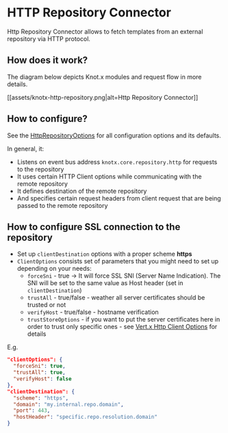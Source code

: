 # HTTP Repository Connector

Http Repository Connector allows to fetch templates from an external repository via HTTP protocol. 

## How does it work?
The diagram below depicts Knot.x modules and request flow in more details.

[[assets/knotx-http-repository.png|alt=Http Repository Connector]]

## How to configure?
See the [HttpRepositoryOptions](https://github.com/Cognifide/knotx/blob/master/documentation/src/main/cheatsheet/cheatsheets.adoc#httprepositoryoptions) for all configuration options and its defaults.

In general, it:
- Listens on event bus address `knotx.core.repository.http` for requests to the repository
- It uses certain HTTP Client options while communicating with the remote repository
- It defines destination of the remote repository
- And specifies certain request headers from client request that are being passed to the remote repository

## How to configure SSL connection to the repository
- Set up `clientDestination` options with a proper scheme **https**
- `ClientOptions` consists set of parameters that you might need to set up depending on your needs:
  - `forceSni` - true -> It will force SSL SNI (Server Name Indication). The SNI will be set to the same value as Host header (set in `clientDestination`)
  - `trustAll` - true/false - weather all server certificates should be trusted or not
  - `verifyHost` - true/false - hostname verification
  - `trustStoreOptions` - if you want to put the server certificates here in order to trust only specific ones - see [Vert.x Http Client Options](http://vertx.io/docs/vertx-core/dataobjects.html#HttpClientOptions) for details
  
E.g.
```json
"clientOptions": {
  "forceSni": true,
  "trustAll": true,
  "verifyHost": false
},
"clientDestination": {
  "scheme": "https",
  "domain": "my.internal.repo.domain",
  "port": 443,
  "hostHeader": "specific.repo.resolution.domain"
}
```
